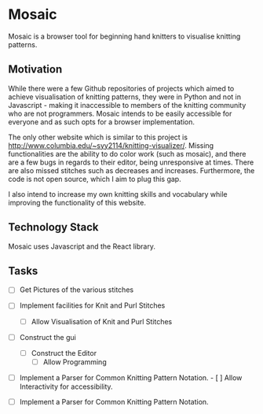 # Mosaic

Mosaic is a browser tool for beginning hand knitters to visualise knitting patterns.

## Motivation

While there were a few Github repositories of projects which aimed to achieve visualisation of knitting patterns, they were in Python and not in Javascript - making it inaccessible to members of the knitting community who are not programmers. Mosaic intends to be easily accessible for everyone and as such opts for a browser implementation.

The only other website which is similar to this project is http://www.columbia.edu/~syy2114/knitting-visualizer/. Missing functionalities are the ability to do color work (such as mosaic), and there are a few bugs in regards to their editor, being unresponsive at times. There are also missed stitches such as decreases and increases. Furthermore, the code is not open source, which I aim to plug this gap.

I also intend to increase my own knitting skills and vocabulary while improving the functionality of this website.

## Technology Stack

Mosaic uses Javascript and the React library.

## Tasks

- [ ] Get Pictures of the various stitches
- [ ] Implement facilities for Knit and Purl Stitches
	- [ ] Allow Visualisation of Knit and Purl Stitches
- [ ] Construct the gui
	- [ ] Construct the Editor
		- [ ] Allow Programming  
- [ ] Implement a Parser for Common Knitting Pattern Notation.
		- [ ] Allow Interactivity for accessibility.
- [ ] Implement a Parser for Common Knitting Pattern Notation.

